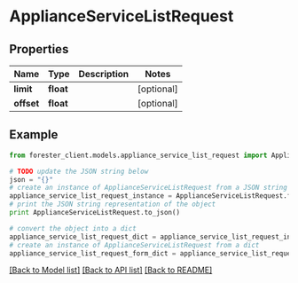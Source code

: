 # ApplianceServiceListRequest


## Properties

Name | Type | Description | Notes
------------ | ------------- | ------------- | -------------
**limit** | **float** |  | [optional] 
**offset** | **float** |  | [optional] 

## Example

```python
from forester_client.models.appliance_service_list_request import ApplianceServiceListRequest

# TODO update the JSON string below
json = "{}"
# create an instance of ApplianceServiceListRequest from a JSON string
appliance_service_list_request_instance = ApplianceServiceListRequest.from_json(json)
# print the JSON string representation of the object
print ApplianceServiceListRequest.to_json()

# convert the object into a dict
appliance_service_list_request_dict = appliance_service_list_request_instance.to_dict()
# create an instance of ApplianceServiceListRequest from a dict
appliance_service_list_request_form_dict = appliance_service_list_request.from_dict(appliance_service_list_request_dict)
```
[[Back to Model list]](../README.md#documentation-for-models) [[Back to API list]](../README.md#documentation-for-api-endpoints) [[Back to README]](../README.md)


